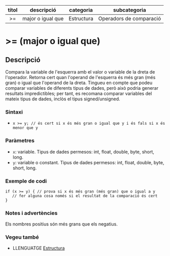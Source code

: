 
| títol | descripció | categoria | subcategoria |
| :---: | :--------: | :-------: | :----------: |
| >= | major o igual que | Estructura | Operadors de comparació |

# >= (major o igual que)

## Descripció

Compara la variable de l'esquerra amb el valor o variable de la dreta de l'operador. Retorna cert quan l'operand de l'esquerra és més gran (més gran) o igual que l'operand de la dreta. Tingueu en compte que podeu comparar variables de diferents tipus de dades, però això podria generar resultats impredictibles; per tant, es recomana comparar variables del mateix tipus de dades, inclòs el tipus signed/unsigned.

### Sintaxi

*  `x >= y; // és cert si x és més gran o igual que y i és fals si x és menor que y`

### Paràmetres

*  `x`: variable. Tipus de dades permesos: int, float, double, byte, short, long.  
*  `y`: variable o constant. Tipus de dades permesos: int, float, double, byte, short, long.

### Exemple de codi

```
if (x >= y) { // prova si x és més gran (més gran) que o igual a y
   // fer alguna cosa només si el resultat de la comparació és cert
}
```

### Notes i advertències

Els nombres positius són més grans que els negatius.

### Vegeu també

*  LLENGUATGE [Estructura](../Estructura.md)  
